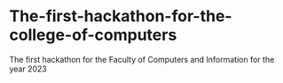 # The-first-hackathon-for-the-college-of-computers
The first hackathon for the Faculty of Computers and Information for the year 2023 

